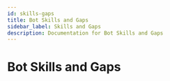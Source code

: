 ```yaml
---
id: skills-gaps
title: Bot Skills and Gaps
sidebar_label: Skills and Gaps
description: Documentation for Bot Skills and Gaps
---
```


# Bot Skills and Gaps
